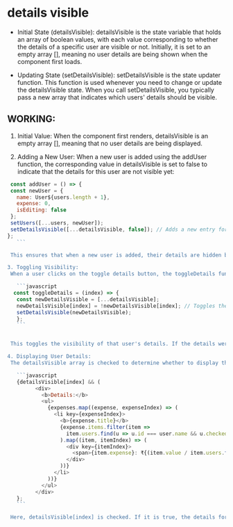 # details visible

- Initial State (detailsVisible):
  detailsVisible is the state variable that holds an array of boolean values, with each value corresponding to whether the details of a specific user are visible or not.
  Initially, it is set to an empty array [], meaning no user details are being shown when the component first loads.

- Updating State (setDetailsVisible):
  setDetailsVisible is the state updater function. This function is used whenever you need to change or update the detailsVisible state.
  When you call setDetailsVisible, you typically pass a new array that indicates which users' details should be visible.


## WORKING:

1. Initial Value:
  When the component first renders, detailsVisible is an empty array [], meaning that no user details are being displayed.

2. Adding a New User:
  When a new user is added using the addUser function, the corresponding value in detailsVisible is set to false to indicate that the details for this user are not visible yet:

 ```javascript
  const addUser = () => {
  const newUser = {
    name: User${users.length + 1},
    expense: 0,
    isEditing: false
  };
  setUsers([...users, newUser]);
  setDetailsVisible([...detailsVisible, false]); // Adds a new entry for the new user, initially false
};
    ```

  This ensures that when a new user is added, their details are hidden by default.

3. Toggling Visibility:
  When a user clicks on the toggle details button, the toggleDetails function is called, which updates the corresponding index in detailsVisible to either true or false:

    ```javascript
   const toggleDetails = (index) => {
    const newDetailsVisible = [...detailsVisible];
    newDetailsVisible[index] = !newDetailsVisible[index]; // Toggles the visibility
    setDetailsVisible(newDetailsVisible);
    };  
    ```


  This toggles the visibility of that user's details. If the details were visible, they become hidden, and vice versa.

4. Displaying User Details:
  The detailsVisible array is checked to determine whether to display the details for each user. When rendering, it looks like this:

    ```javascript
    {detailsVisible[index] && (
          <div>
            <b>Details:</b>
            <ul>
              {expenses.map((expense, expenseIndex) => (
                <li key={expenseIndex}>
                  <b>{expense.title}</b>
                  {expense.items.filter(item =>
                    item.users.find(u => u.id === user.name && u.checked)
                  ).map((item, itemIndex) => (
                    <div key={itemIndex}>
                      <span>{item.expense}: ₹{(item.value / item.users.filter(u => u.checked).length).toFixed(2)}</span>
                    </div>
                  ))}
                </li>
              ))}
            </ul>
          </div>
    };
    ```

  Here, detailsVisible[index] is checked. If it is true, the details for that user are displayed; if false, they are hidden.
